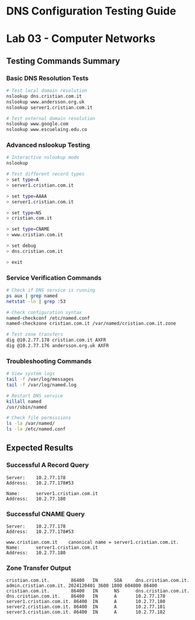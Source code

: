 # DNS Configuration Testing Guide
# Lab 03 - Computer Networks

## Testing Commands Summary

### Basic DNS Resolution Tests
```bash
# Test local domain resolution
nslookup dns.cristian.com.it
nslookup www.andersson.org.uk
nslookup server1.cristian.com.it

# Test external domain resolution
nslookup www.google.com
nslookup www.escuelaing.edu.co
```

### Advanced nslookup Testing
```bash
# Interactive nslookup mode
nslookup

# Test different record types
> set type=A
> server1.cristian.com.it

> set type=AAAA
> server1.cristian.com.it

> set type=NS
> cristian.com.it

> set type=CNAME
> www.cristian.com.it

> set debug
> dns.cristian.com.it

> exit
```

### Service Verification Commands
```bash
# Check if DNS service is running
ps aux | grep named
netstat -ln | grep :53

# Check configuration syntax
named-checkconf /etc/named.conf
named-checkzone cristian.com.it /var/named/cristian.com.it.zone

# Test zone transfers
dig @10.2.77.178 cristian.com.it AXFR
dig @10.2.77.176 andersson.org.uk AXFR
```

### Troubleshooting Commands
```bash
# View system logs
tail -f /var/log/messages
tail -f /var/log/named.log

# Restart DNS service
killall named
/usr/sbin/named

# Check file permissions
ls -la /var/named/
ls -la /etc/named.conf
```

## Expected Results

### Successful A Record Query
```
Server:    10.2.77.178
Address:   10.2.77.178#53

Name:      server1.cristian.com.it
Address:   10.2.77.180
```

### Successful CNAME Query
```
Server:    10.2.77.178
Address:   10.2.77.178#53

www.cristian.com.it    canonical name = server1.cristian.com.it.
Name:      server1.cristian.com.it
Address:   10.2.77.180
```

### Zone Transfer Output
```
cristian.com.it.        86400   IN      SOA     dns.cristian.com.it. admin.cristian.com.it. 2024120401 3600 1800 604800 86400
cristian.com.it.        86400   IN      NS      dns.cristian.com.it.
dns.cristian.com.it.    86400   IN      A       10.2.77.178
server1.cristian.com.it. 86400  IN      A       10.2.77.180
server2.cristian.com.it. 86400  IN      A       10.2.77.181
server3.cristian.com.it. 86400  IN      A       10.2.77.182
```
